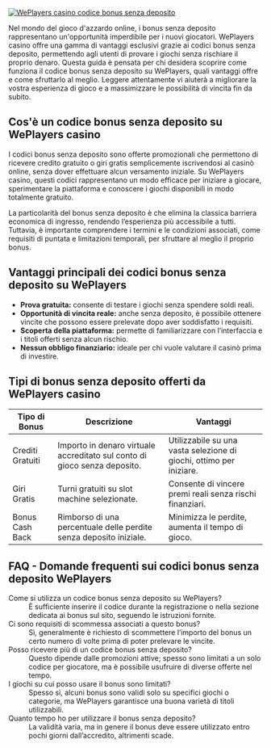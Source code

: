 [![WePlayers casino codice bonus senza deposito](https://123-caf.pages.dev/gitsignup.png)](https://vrmoo.ru/Bt82HjjY)

<p>Nel mondo del gioco d'azzardo online, i bonus senza deposito rappresentano un'opportunità imperdibile per i nuovi giocatori. WePlayers casino offre una gamma di vantaggi esclusivi grazie ai codici bonus senza deposito, permettendo agli utenti di provare i giochi senza rischiare il proprio denaro. Questa guida è pensata per chi desidera scoprire come funziona il codice bonus senza deposito su WePlayers, quali vantaggi offre e come sfruttarlo al meglio. Leggere attentamente vi aiuterà a migliorare la vostra esperienza di gioco e a massimizzare le possibilità di vincita fin da subito.</p>  <h2>Cos'è un codice bonus senza deposito su WePlayers casino</h2> <p>I codici bonus senza deposito sono offerte promozionali che permettono di ricevere credito gratuito o giri gratis semplicemente iscrivendosi al casinò online, senza dover effettuare alcun versamento iniziale. Su WePlayers casino, questi codici rappresentano un modo efficace per iniziare a giocare, sperimentare la piattaforma e conoscere i giochi disponibili in modo totalmente gratuito.</p> <p>La particolarità del bonus senza deposito è che elimina la classica barriera economica di ingresso, rendendo l’esperienza più accessibile a tutti. Tuttavia, è importante comprendere i termini e le condizioni associati, come requisiti di puntata e limitazioni temporali, per sfruttare al meglio il proprio bonus.</p>  <h2>Vantaggi principali dei codici bonus senza deposito su WePlayers</h2> <ul>     <li><strong>Prova gratuita:</strong> consente di testare i giochi senza spendere soldi reali.</li>     <li><strong>Opportunità di vincita reale:</strong> anche senza deposito, è possibile ottenere vincite che possono essere prelevate dopo aver soddisfatto i requisiti.</li>     <li><strong>Scoperta della piattaforma:</strong> permette di familiarizzare con l’interfaccia e i titoli offerti senza alcun rischio.</li>     <li><strong>Nessun obbligo finanziario:</strong> ideale per chi vuole valutare il casinò prima di investire.</li> </ul>  <h2>Tipi di bonus senza deposito offerti da WePlayers casino</h2> <table>     <thead>         <tr>             <th>Tipo di Bonus</th>             <th>Descrizione</th>             <th>Vantaggi</th>         </tr>     </thead>     <tbody>         <tr>             <td>Crediti Gratuiti</td>             <td>Importo in denaro virtuale accreditato sul conto di gioco senza deposito.</td>             <td>Utilizzabile su una vasta selezione di giochi, ottimo per iniziare.</td>         </tr>         <tr>             <td>Giri Gratis</td>             <td>Turni gratuiti su slot machine selezionate.</td>             <td>Consente di vincere premi reali senza rischi finanziari.</td>         </tr>         <tr>             <td>Bonus Cash Back</td>             <td>Rimborso di una percentuale delle perdite senza deposito iniziale.</td>             <td>Minimizza le perdite, aumenta il tempo di gioco.</td>         </tr>     </tbody> </table>  <h2>FAQ - Domande frequenti sui codici bonus senza deposito WePlayers</h2> <dl>     <dt>Come si utilizza un codice bonus senza deposito su WePlayers?</dt>     <dd>È sufficiente inserire il codice durante la registrazione o nella sezione dedicata ai bonus sul sito, seguendo le istruzioni fornite.</dd>      <dt>Ci sono requisiti di scommessa associati a questo bonus?</dt>     <dd>Sì, generalmente è richiesto di scommettere l’importo del bonus un certo numero di volte prima di poter prelevare le vincite.</dd>      <dt>Posso ricevere più di un codice bonus senza deposito?</dt>     <dd>Questo dipende dalle promozioni attive; spesso sono limitati a un solo codice per giocatore, ma è possibile usufruire di diverse offerte nel tempo.</dd>      <dt>I giochi su cui posso usare il bonus sono limitati?</dt>     <dd>Spesso sì, alcuni bonus sono validi solo su specifici giochi o categorie, ma WePlayers garantisce una buona varietà di titoli utilizzabili.</dd>      <dt>Quanto tempo ho per utilizzare il bonus senza deposito?</dt>     <dd>La validità varia, ma in genere il bonus deve essere utilizzato entro pochi giorni dall’accredito, altrimenti scade.</dd> </dl>